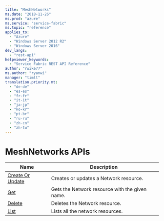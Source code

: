 ```yaml
---
title: "MeshNetworks"
ms.date: "2018-11-26"
ms.prod: "azure"
ms.service: "service-fabric"
ms.topic: "reference"
applies_to: 
  - "Azure"
  - "Windows Server 2012 R2"
  - "Windows Server 2016"
dev_langs: 
  - "rest-api"
helpviewer_keywords: 
  - "Service Fabric REST API Reference"
author: "rwike77"
ms.author: "ryanwi"
manager: "timlt"
translation.priority.mt: 
  - "de-de"
  - "es-es"
  - "fr-fr"
  - "it-it"
  - "ja-jp"
  - "ko-kr"
  - "pt-br"
  - "ru-ru"
  - "zh-cn"
  - "zh-tw"
---
```

# MeshNetworks APIs

| Name | Description |
| --- | --- |
| [Create Or Update](sfclient-v64-api-meshnetwork_createorupdate.md) | Creates or updates a Network resource.<br/> |
| [Get](sfclient-v64-api-meshnetwork_get.md) | Gets the Network resource with the given name.<br/> |
| [Delete](sfclient-v64-api-meshnetwork_delete.md) | Deletes the Network resource.<br/> |
| [List](sfclient-v64-api-meshnetwork_list.md) | Lists all the network resources.<br/> |


